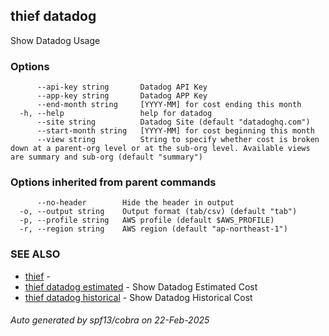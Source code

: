 ## thief datadog

Show Datadog Usage

### Options

```
      --api-key string       Datadog API Key
      --app-key string       Datadog APP Key
      --end-month string     [YYYY-MM] for cost ending this month
  -h, --help                 help for datadog
      --site string          Datadog Site (default "datadoghq.com")
      --start-month string   [YYYY-MM] for cost beginning this month
      --view string          String to specify whether cost is broken down at a parent-org level or at the sub-org level. Available views are summary and sub-org (default "summary")
```

### Options inherited from parent commands

```
      --no-header        Hide the header in output
  -o, --output string    Output format (tab/csv) (default "tab")
  -p, --profile string   AWS profile (default $AWS_PROFILE)
  -r, --region string    AWS region (default "ap-northeast-1")
```

### SEE ALSO

* [thief](thief.md)	 - 
* [thief datadog estimated](thief_datadog_estimated.md)	 - Show Datadog Estimated Cost
* [thief datadog historical](thief_datadog_historical.md)	 - Show Datadog Historical Cost

###### Auto generated by spf13/cobra on 22-Feb-2025

